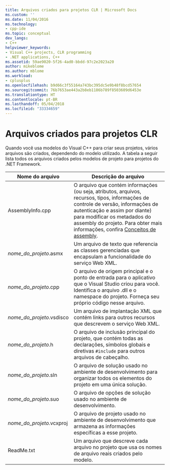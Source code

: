 ```yaml
---
title: Arquivos criados para projetos CLR | Microsoft Docs
ms.custom: ''
ms.date: 11/04/2016
ms.technology:
- cpp-ide
ms.topic: conceptual
dev_langs:
- C++
helpviewer_keywords:
- Visual C++ projects, CLR programming
- .NET applications, C++
ms.assetid: 59ae9020-5f26-4ad0-bbdd-97c2e2023a20
author: mikeblome
ms.author: mblome
ms.workload:
- cplusplus
ms.openlocfilehash: b9d66c3f55164a743bc395dc5e9b48f8bcd57654
ms.sourcegitcommit: 76b7653ae443a2b8eb1186b789f8503609d6453e
ms.translationtype: HT
ms.contentlocale: pt-BR
ms.lasthandoff: 05/04/2018
ms.locfileid: "33334659"
---
```

# <a name="files-created-for-clr-projects"></a>Arquivos criados para projetos CLR
Quando você usa modelos do Visual C++ para criar seus projetos, vários arquivos são criados, dependendo do modelo utilizado. A tabela a seguir lista todos os arquivos criados pelos modelos de projeto para projetos do .NET Framework.  
  
|Nome do arquivo|Descrição do arquivo|  
|---------------|----------------------|  
|AssemblyInfo.cpp|O arquivo que contém informações (ou seja, atributos, arquivos, recursos, tipos, informações de controle de versão, informações de autenticação e assim por diante) para modificar os metadados do assembly do projeto. Para obter mais informações, confira [Conceitos de assembly](/dotnet/framework/app-domains/assembly-contents).|  
|*nome_do_projeto*.asmx|Um arquivo de texto que referencia as classes gerenciadas que encapsulam a funcionalidade do serviço Web XML.|  
|*nome_do_projeto*.cpp|O arquivo de origem principal e o ponto de entrada para o aplicativo que o Visual Studio criou para você. Identifica o arquivo .dll e o namespace do projeto. Forneça seu próprio código nesse arquivo.|  
|*nome_do_projeto*.vsdisco|Um arquivo de implantação XML que contém links para outros recursos que descrevem o serviço Web XML.|  
|*nome_do_projeto*.h|O arquivo de inclusão principal do projeto, que contém todas as declarações, símbolos globais e diretivas `#include` para outros arquivos de cabeçalho.|  
|*nome_do_projeto*.sln|O arquivo de solução usado no ambiente de desenvolvimento para organizar todos os elementos do projeto em uma única solução.|  
|*nome_do_projeto*.suo|O arquivo de opções de solução usado no ambiente de desenvolvimento.|  
|*nome_do_projeto*.vcxproj|O arquivo de projeto usado no ambiente de desenvolvimento que armazena as informações específicas a esse projeto.|  
|ReadMe.txt|Um arquivo que descreve cada arquivo no projeto que usa os nomes de arquivo reais criados pelo modelo.|